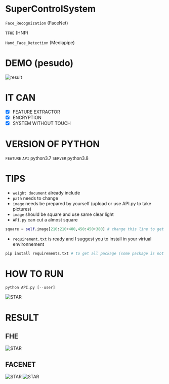 # SuperControlSystem
`Face_Recognization` (FaceNet) 

`TFHE` (HNP) 

`Hand_Face_Detection` (Mediapipe)
# DEMO (pesudo)
![result](https://raw.githubusercontent.com/liziyu0104/SuperControlSystem/main/SHOW_IMAGE/result.png)


# IT CAN
- [X] FEATURE EXTRACTOR
- [X] ENCRYPTION
- [X] SYSTEM WITHOUT TOUCH

# VERSION OF PYTHON
`FEATURE` `API` python3.7
`SERVER` python3.8

# TIPS
* `weight document` already include
* `path` needs to change 
* `image` needs be prepared by yourself (upload or use API.py to take pictures)
* `image` should be square and use same clear light 
* `API.py` can cut a almost square
```python
square = self.image[210:210+400,450:450+380] # change this line to get perfect square
```
* `requirement.txt` is ready and I suggest you to install in your virtual environnement
```python
pip install requirements.txt # to get all package (some package is not necessaire)
```
# HOW TO RUN
```python
python API.py [--user]
```
![STAR](https://raw.githubusercontent.com/liziyu0104/SuperControlSystem/main/SHOW_IMAGE/star.svg)

# RESULT 
## FHE
![STAR](https://raw.githubusercontent.com/liziyu0104/SuperControlSystem/main/SHOW_IMAGE/R_FHE.jpg)
## FACENET
![STAR](https://raw.githubusercontent.com/liziyu0104/SuperControlSystem/main/SHOW_IMAGE/R2_FACE.jpg)
![STAR](https://raw.githubusercontent.com/liziyu0104/SuperControlSystem/main/SHOW_IMAGE/R1_FACE.jpg)
